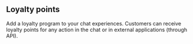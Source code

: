 ## Loyalty points
Add a loyalty program to your chat experiences. Customers can receive loyalty points for any action in the chat or in external applications (through API).
